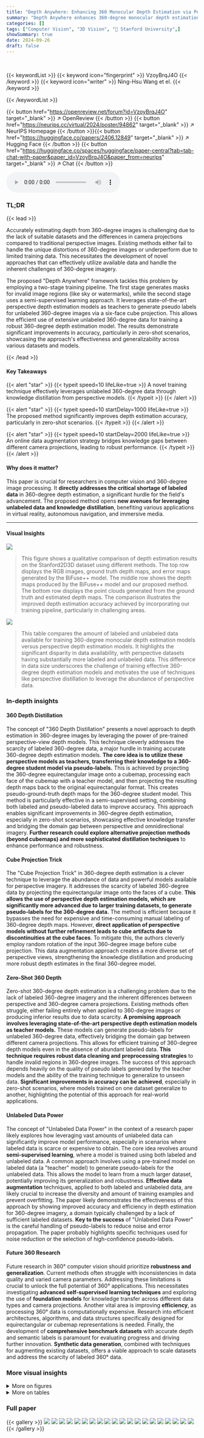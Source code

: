 ```yaml
---
title: "Depth Anywhere: Enhancing 360 Monocular Depth Estimation via Perspective Distillation and Unlabeled Data Augmentation"
summary: "Depth Anywhere enhances 360-degree monocular depth estimation by cleverly using perspective models to label unlabeled 360-degree data, significantly improving accuracy."
categories: []
tags: ["Computer Vision", "3D Vision", "🏢 Stanford University",]
showSummary: true
date: 2024-09-26
draft: false
---
```


<br>

{{< keywordList >}}
{{< keyword icon="fingerprint" >}} VzoyBrqJ4O {{< /keyword >}}
{{< keyword icon="writer" >}} Ning-Hsu Wang et el. {{< /keyword >}}
 
{{< /keywordList >}}

{{< button href="https://openreview.net/forum?id=VzoyBrqJ4O" target="_blank" >}}
↗ OpenReview
{{< /button >}}
{{< button href="https://neurips.cc/virtual/2024/poster/94862" target="_blank" >}}
↗ NeurIPS Homepage
{{< /button >}}{{< button href="https://huggingface.co/papers/2406.12849" target="_blank" >}}
↗ Hugging Face
{{< /button >}}
{{< button href="https://huggingface.co/spaces/huggingface/paper-central?tab=tab-chat-with-paper&paper_id=VzoyBrqJ4O&paper_from=neurips" target="_blank" >}}
↗ Chat
{{< /button >}}



<audio controls>
    <source src="https://ai-paper-reviewer.com/VzoyBrqJ4O/podcast.wav" type="audio/wav">
    Your browser does not support the audio element.
</audio>


### TL;DR


{{< lead >}}

Accurately estimating depth from 360-degree images is challenging due to the lack of suitable datasets and the differences in camera projections compared to traditional perspective images. Existing methods either fail to handle the unique distortions of 360-degree images or underperform due to limited training data. This necessitates the development of novel approaches that can effectively utilize available data and handle the inherent challenges of 360-degree imagery. 

The proposed "Depth Anywhere" framework tackles this problem by employing a two-stage training pipeline. The first stage generates masks for invalid image regions (like sky or watermarks), while the second stage uses a semi-supervised learning approach. It leverages state-of-the-art perspective depth estimation models as teachers to generate pseudo labels for unlabeled 360-degree images via a six-face cube projection.  This allows the efficient use of extensive unlabeled 360-degree data for training a robust 360-degree depth estimation model. The results demonstrate significant improvements in accuracy, particularly in zero-shot scenarios, showcasing the approach's effectiveness and generalizability across various datasets and models.

{{< /lead >}}


#### Key Takeaways

{{< alert "star" >}}
{{< typeit speed=10 lifeLike=true >}} A novel training technique effectively leverages unlabeled 360-degree data through knowledge distillation from perspective models. {{< /typeit >}}
{{< /alert >}}

{{< alert "star" >}}
{{< typeit speed=10 startDelay=1000 lifeLike=true >}} The proposed method significantly improves depth estimation accuracy, particularly in zero-shot scenarios. {{< /typeit >}}
{{< /alert >}}

{{< alert "star" >}}
{{< typeit speed=10 startDelay=2000 lifeLike=true >}} An online data augmentation strategy bridges knowledge gaps between different camera projections, leading to robust performance. {{< /typeit >}}
{{< /alert >}}

#### Why does it matter?
This paper is crucial for researchers in computer vision and 360-degree image processing.  It **directly addresses the critical shortage of labeled data** in 360-degree depth estimation, a significant hurdle for the field's advancement. The proposed method opens **new avenues for leveraging unlabeled data and knowledge distillation**, benefiting various applications in virtual reality, autonomous navigation, and immersive media.

------
#### Visual Insights



![](https://ai-paper-reviewer.com/VzoyBrqJ4O/figures_1_1.jpg)

> This figure shows a qualitative comparison of depth estimation results on the Stanford2D3D dataset using different methods. The top row displays the RGB images, ground truth depth maps, and error maps generated by the BiFuse++ model. The middle row shows the depth maps produced by the BiFuse++ model and our proposed method. The bottom row displays the point clouds generated from the ground truth and estimated depth maps. The comparison illustrates the improved depth estimation accuracy achieved by incorporating our training pipeline, particularly in challenging areas.





![](https://ai-paper-reviewer.com/VzoyBrqJ4O/tables_3_1.jpg)

> This table compares the amount of labeled and unlabeled data available for training 360-degree monocular depth estimation models versus perspective depth estimation models.  It highlights the significant disparity in data availability, with perspective datasets having substantially more labeled and unlabeled data. This difference in data size underscores the challenge of training effective 360-degree depth estimation models and motivates the use of techniques like perspective distillation to leverage the abundance of perspective data.





### In-depth insights


#### 360 Depth Distillation
The concept of "360 Depth Distillation" presents a novel approach to depth estimation in 360-degree images by leveraging the power of pre-trained perspective-view depth models.  This technique cleverly addresses the scarcity of labeled 360-degree data, a major hurdle in training accurate 360-degree depth estimation models. **The core idea is to utilize these perspective models as teachers, transferring their knowledge to a 360-degree student model via pseudo-labels.** This is achieved by projecting the 360-degree equirectangular image onto a cubemap, processing each face of the cubemap with a teacher model, and then projecting the resulting depth maps back to the original equirectangular format. This creates pseudo-ground-truth depth maps for the 360-degree student model. This method is particularly effective in a semi-supervised setting, combining both labeled and pseudo-labeled data to improve accuracy. This approach enables significant improvements in 360-degree depth estimation, especially in zero-shot scenarios, showcasing effective knowledge transfer and bridging the domain gap between perspective and omnidirectional imagery. **Further research could explore alternative projection methods (beyond cubemaps) and more sophisticated distillation techniques** to enhance performance and robustness.

#### Cube Projection Trick
The "Cube Projection Trick" in 360-degree depth estimation is a clever technique to leverage the abundance of data and powerful models available for perspective imagery.  It addresses the scarcity of labeled 360-degree data by projecting the equirectangular image onto the faces of a cube. **This allows the use of perspective depth estimation models, which are significantly more advanced due to larger training datasets, to generate pseudo-labels for the 360-degree data.**  The method is efficient because it bypasses the need for expensive and time-consuming manual labeling of 360-degree depth maps.  However,  **direct application of perspective models without further refinement leads to cube artifacts due to discontinuities at the cube faces**. To mitigate this, the authors cleverly employ random rotation of the input 360-degree image before cube projection. This data augmentation approach creates a more diverse set of perspective views, strengthening the knowledge distillation and producing more robust depth estimates in the final 360-degree model.

#### Zero-Shot 360 Depth
Zero-shot 360-degree depth estimation is a challenging problem due to the lack of labeled 360-degree imagery and the inherent differences between perspective and 360-degree camera projections.  Existing methods often struggle, either failing entirely when applied to 360-degree images or producing inferior results due to data scarcity. **A promising approach involves leveraging state-of-the-art perspective depth estimation models as teacher models.**  These models can generate pseudo-labels for unlabeled 360-degree data, effectively bridging the domain gap between different camera projections. This allows for efficient training of 360-degree depth models even in the absence of abundant labeled data. **This technique requires robust data cleaning and preprocessing strategies** to handle invalid regions in 360-degree images. The success of this approach depends heavily on the quality of pseudo labels generated by the teacher models and the ability of the training technique to generalize to unseen data.  **Significant improvements in accuracy can be achieved**, especially in zero-shot scenarios, where models trained on one dataset generalize to another, highlighting the potential of this approach for real-world applications.

#### Unlabeled Data Power
The concept of "Unlabeled Data Power" in the context of a research paper likely explores how leveraging vast amounts of unlabeled data can significantly improve model performance, especially in scenarios where labeled data is scarce or expensive to obtain.  The core idea revolves around **semi-supervised learning**, where a model is trained using both labeled and unlabeled data.  A common approach involves using a pre-trained model on labeled data (a "teacher" model) to generate pseudo-labels for the unlabeled data. This allows the model to learn from a much larger dataset, potentially improving its generalization and robustness.  **Effective data augmentation** techniques, applied to both labeled and unlabeled data, are likely crucial to increase the diversity and amount of training examples and prevent overfitting.  The paper likely demonstrates the effectiveness of this approach by showing improved accuracy and efficiency in depth estimation for 360-degree imagery, a domain typically challenged by a lack of sufficient labeled datasets.  **Key to the success** of "Unlabeled Data Power" is the careful handling of pseudo-labels to reduce noise and error propagation.  The paper probably highlights specific techniques used for noise reduction or the selection of high-confidence pseudo-labels.

#### Future 360 Research
Future research in 360° computer vision should prioritize **robustness and generalization**.  Current methods often struggle with inconsistencies in data quality and varied camera parameters.  Addressing these limitations is crucial to unlock the full potential of 360° applications.  This necessitates investigating **advanced self-supervised learning techniques** and exploring the use of **foundation models** for knowledge transfer across different data types and camera projections.  Another vital area is improving **efficiency**, as processing 360° data is computationally expensive.  Research into efficient architectures, algorithms, and data structures specifically designed for equirectangular or cubemap representations is needed.  Finally, the development of **comprehensive benchmark datasets** with accurate depth and semantic labels is paramount for evaluating progress and driving further innovation.  **Synthetic data generation**, combined with techniques for augmenting existing datasets, offers a viable approach to scale datasets and address the scarcity of labeled 360° data.


### More visual insights

<details>
<summary>More on figures
</summary>


![](https://ai-paper-reviewer.com/VzoyBrqJ4O/figures_3_1.jpg)

> This figure illustrates the training pipeline of the proposed approach.  It consists of two main stages: supervised training with labeled data and distillation with unlabeled data. The labeled data is used to train a 360-degree depth model using ground truth depth values. The unlabeled data is processed using a perspective depth estimation model (Depth Anything) to create pseudo labels. This process leverages a six-face cube projection technique to align the perspective and 360-degree views.  To improve robustness, invalid regions (e.g., sky, watermarks) are masked out using Segment Anything before computing the loss on pseudo labels.  Finally, random rotation is added as data augmentation to bridge the knowledge gap across different camera projections.


![](https://ai-paper-reviewer.com/VzoyBrqJ4O/figures_4_1.jpg)

> This figure shows examples of how the Grounded-Segment-Anything model is used to identify and mask out invalid regions (sky and watermarks) in unlabeled 360-degree images.  These invalid regions are masked because they lack ground truth depth labels and can interfere with training.  The approach uses text prompts ('sky' and 'watermark') to guide the segmentation process.  The figure highlights the importance of this masking step for improving the accuracy of 360-degree depth estimation.


![](https://ai-paper-reviewer.com/VzoyBrqJ4O/figures_5_1.jpg)

> This figure shows a comparison of depth estimation results using different methods.  The top row shows the input RGB images. Rows 2 and 3 show the pseudo ground truth and model predictions without random rotation, demonstrating the cube artifacts resulting from the scale misalignment between cube faces. Rows 4 and 5 show the results with random rotation applied before feeding images to the perspective model, resulting in better depth estimation. The last row shows our model's predictions, highlighting the effectiveness of our approach in addressing the scale misalignment problem.


![](https://ai-paper-reviewer.com/VzoyBrqJ4O/figures_6_1.jpg)

> This figure shows the results of applying the proposed training pipeline to improve existing 360 monocular depth estimators. The top row displays the input RGB images from the Stanford2D3D dataset. The second row shows the ground truth depth maps for these images. The third row displays the depth maps generated by the BiFuse++ model, and the bottom row displays the depth maps generated by the BiFuse++ model after applying the proposed training pipeline. The figure demonstrates that the proposed training pipeline significantly improves the accuracy of depth estimation.


![](https://ai-paper-reviewer.com/VzoyBrqJ4O/figures_8_1.jpg)

> This figure shows the results of applying the proposed training pipeline to improve existing 360 monocular depth estimation models.  The left side displays the input RGB image, ground truth depth map, and the depth predictions of a baseline model (BiFuse++) and its improved version after applying the training pipeline (BiFuse++(p)). The right side displays an error map illustrating the difference between the predicted depth and the ground truth depth. The results demonstrate significant improvements in depth estimation accuracy achieved by the proposed method, particularly in challenging zero-shot scenarios where models are trained on one dataset and tested on another.


![](https://ai-paper-reviewer.com/VzoyBrqJ4O/figures_9_1.jpg)

> This figure shows the improvement achieved by the proposed training pipeline. The pipeline is tested on the Stanford2D3D dataset in a zero-shot setting. The figure shows the input RGB image, the ground truth depth map, the depth map predicted by the BiFuse++ model, and the error map for BiFuse++.  The pipeline is shown to significantly improve depth estimation.


![](https://ai-paper-reviewer.com/VzoyBrqJ4O/figures_9_2.jpg)

> This figure shows the improvement achieved by the proposed training pipeline.  The pipeline uses a semi-supervised learning approach, combining labeled and unlabeled data.  The example shown is a zero-shot setting where the model is tested on the Stanford2D3D dataset, demonstrating successful knowledge transfer and improved depth estimation accuracy. The images display input RGB images, ground truth depth maps, and the depth predictions from BiFuse++ both with and without the authors' proposed training pipeline improvements.  The difference in accuracy is clearly visible, highlighting the effectiveness of their method.


![](https://ai-paper-reviewer.com/VzoyBrqJ4O/figures_16_1.jpg)

> This figure shows the improvement achieved by applying the proposed training pipeline to enhance existing 360 monocular depth estimation models.  The results are demonstrated using the Stanford2D3D dataset in a zero-shot setting.  It visualizes the input RGB image, ground truth depth map, depth estimations from two baseline models (BiFuse++, UniFuse), and the improved depth maps obtained after using the proposed technique. The differences (error maps) between the ground truth and different model predictions are also displayed, highlighting the effectiveness of the proposed method.


![](https://ai-paper-reviewer.com/VzoyBrqJ4O/figures_16_2.jpg)

> This figure shows a comparison between ground truth depth maps, depth maps estimated using BiFuse++, and depth maps estimated using the proposed method on the Stanford2D3D dataset. The proposed method significantly improves the accuracy of depth estimation, particularly in challenging areas such as the edges of objects and areas with significant shadows. The improved accuracy is particularly notable in the zero-shot setting, where the model is tested on a dataset that it was not trained on.


![](https://ai-paper-reviewer.com/VzoyBrqJ4O/figures_17_1.jpg)

> This figure demonstrates the generalization capability of the model by visualizing point clouds generated from both images captured by the authors and images randomly sourced from the internet.  The zero-shot performance on unseen data is showcased to highlight the model's ability to generalize to diverse scenes and viewpoints.


![](https://ai-paper-reviewer.com/VzoyBrqJ4O/figures_18_1.jpg)

> This figure demonstrates the model's ability to generalize to unseen data by visualizing point clouds generated from 360-degree images captured in various real-world environments.  The results showcase the model's performance in estimating depth and generating a 3D representation from various scenarios, illustrating its robustness and generalizability beyond the datasets used during training.


</details>




<details>
<summary>More on tables
</summary>


![](https://ai-paper-reviewer.com/VzoyBrqJ4O/tables_7_1.jpg)
> This table presents a comparison of different 360-degree depth estimation methods' performance on the Matterport3D benchmark dataset.  The upper part shows results using the BerHu loss function for metric depth (in meters), while the lower part shows results obtained by retraining selected models with the Affine-Invariant loss on relative depth (disparity).  The metrics used for evaluation are Absolute Relative Error (Abs Rel), δ1, δ2, and δ3, representing the percentage of pixels within a certain range of the ground truth depth.

![](https://ai-paper-reviewer.com/VzoyBrqJ4O/tables_8_1.jpg)
> This table presents the results of a zero-shot evaluation on the Stanford2D3D dataset.  Models were trained on the Matterport3D dataset and then evaluated on the Stanford2D3D dataset without further training.  The table shows various metrics (Abs Rel, δ1, δ2, δ3) to compare the performance of different methods, including baselines and the proposed method with and without additional pseudo-labeled data from other datasets (ST-all (p), SP-all (p)).  It demonstrates the effectiveness of the proposed training technique in generalizing to unseen data.

![](https://ai-paper-reviewer.com/VzoyBrqJ4O/tables_8_2.jpg)
> This table presents the results of zero-shot evaluation on the Stanford2D3D dataset.  Models were initially trained on the full Matterport3D dataset and then tested on Stanford2D3D without further training.  The table compares the performance of several 360-degree depth estimation methods (UniFuse, BiFuse++, HoHoNet, EGFormer) and shows improvements when using the proposed training approach with pseudo-labels generated from Depth Anything. Different loss functions (BerHu and Affine-Inv) and the use of additional datasets (Structured3D and SpatialAudioGen) for pseudo-label generation are also analyzed. The metrics used for evaluation include Absolute Relative error (AbsRel), δ1, δ2, and δ3.

![](https://ai-paper-reviewer.com/VzoyBrqJ4O/tables_9_1.jpg)
> This table shows the results of fine-tuning a model pre-trained on relative depth using the Matterport3D and Structured3D datasets. The fine-tuning is performed on the Stanford2D3D dataset for a single epoch using metric depth.  The table presents several evaluation metrics, such as Mean Absolute Error (MAE), Absolute Relative Error (Abs Rel), Root Mean Squared Error (RMSE), Root Mean Squared Logarithmic Error (RMSElog), and δi metrics (δ1, δ2, δ3), to assess the model's performance after fine-tuning.

![](https://ai-paper-reviewer.com/VzoyBrqJ4O/tables_17_1.jpg)
> This table compares the amount of labeled and unlabeled data available in popular 360-degree depth estimation datasets with that of perspective depth datasets used in the Depth Anything model.  It highlights the significant disparity in data availability, with 360-degree datasets having considerably less labeled and unlabeled data than perspective datasets, thus motivating the use of the proposed method to leverage unlabeled data.

![](https://ai-paper-reviewer.com/VzoyBrqJ4O/tables_17_2.jpg)
> This table presents an ablation study on the ratio of ground truth to pseudo labels used during training.  It shows the results of experiments conducted with ratios of 1:1, 1:2, and 1:4, evaluating the performance using Absolute Relative Error (AbsRel) and three other metrics (δ1, δ2, δ3). The results demonstrate the robustness of the proposed method across different ratios, with consistent performance starting from a 1:1 ratio.

![](https://ai-paper-reviewer.com/VzoyBrqJ4O/tables_18_1.jpg)
> This table compares the performance of two different projection methods (cube and tangent image) used in the proposed 360-degree depth estimation framework.  The results demonstrate that both methods achieve similar accuracy, but the cube projection is preferred due to its wider field of view, which is beneficial for knowledge distillation during training.

</details>




### Full paper

{{< gallery >}}
<img src="https://ai-paper-reviewer.com/VzoyBrqJ4O/1.png" class="grid-w50 md:grid-w33 xl:grid-w25" />
<img src="https://ai-paper-reviewer.com/VzoyBrqJ4O/2.png" class="grid-w50 md:grid-w33 xl:grid-w25" />
<img src="https://ai-paper-reviewer.com/VzoyBrqJ4O/3.png" class="grid-w50 md:grid-w33 xl:grid-w25" />
<img src="https://ai-paper-reviewer.com/VzoyBrqJ4O/4.png" class="grid-w50 md:grid-w33 xl:grid-w25" />
<img src="https://ai-paper-reviewer.com/VzoyBrqJ4O/5.png" class="grid-w50 md:grid-w33 xl:grid-w25" />
<img src="https://ai-paper-reviewer.com/VzoyBrqJ4O/6.png" class="grid-w50 md:grid-w33 xl:grid-w25" />
<img src="https://ai-paper-reviewer.com/VzoyBrqJ4O/7.png" class="grid-w50 md:grid-w33 xl:grid-w25" />
<img src="https://ai-paper-reviewer.com/VzoyBrqJ4O/8.png" class="grid-w50 md:grid-w33 xl:grid-w25" />
<img src="https://ai-paper-reviewer.com/VzoyBrqJ4O/9.png" class="grid-w50 md:grid-w33 xl:grid-w25" />
<img src="https://ai-paper-reviewer.com/VzoyBrqJ4O/10.png" class="grid-w50 md:grid-w33 xl:grid-w25" />
<img src="https://ai-paper-reviewer.com/VzoyBrqJ4O/11.png" class="grid-w50 md:grid-w33 xl:grid-w25" />
<img src="https://ai-paper-reviewer.com/VzoyBrqJ4O/12.png" class="grid-w50 md:grid-w33 xl:grid-w25" />
<img src="https://ai-paper-reviewer.com/VzoyBrqJ4O/13.png" class="grid-w50 md:grid-w33 xl:grid-w25" />
<img src="https://ai-paper-reviewer.com/VzoyBrqJ4O/14.png" class="grid-w50 md:grid-w33 xl:grid-w25" />
<img src="https://ai-paper-reviewer.com/VzoyBrqJ4O/15.png" class="grid-w50 md:grid-w33 xl:grid-w25" />
<img src="https://ai-paper-reviewer.com/VzoyBrqJ4O/16.png" class="grid-w50 md:grid-w33 xl:grid-w25" />
<img src="https://ai-paper-reviewer.com/VzoyBrqJ4O/17.png" class="grid-w50 md:grid-w33 xl:grid-w25" />
<img src="https://ai-paper-reviewer.com/VzoyBrqJ4O/18.png" class="grid-w50 md:grid-w33 xl:grid-w25" />
<img src="https://ai-paper-reviewer.com/VzoyBrqJ4O/19.png" class="grid-w50 md:grid-w33 xl:grid-w25" />
<img src="https://ai-paper-reviewer.com/VzoyBrqJ4O/20.png" class="grid-w50 md:grid-w33 xl:grid-w25" />
{{< /gallery >}}